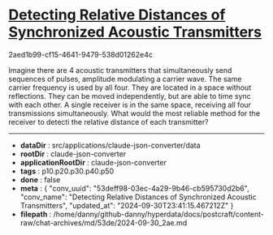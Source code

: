 # [Detecting Relative Distances of Synchronized Acoustic Transmitters](https://claude.ai/chat/53deff98-03ec-4a29-9b46-cb595730d2b6)

2aed1b99-cf15-4641-9479-538d01262e4c

Imagine there are 4 acoustic transmitters that simultaneously send sequences of pulses, amplitude modulating a carrier wave. The same carrier frequency is used by all four. They are located in a space without reflections. They can be moved independently, but are able to time sync with each other. A single receiver is in the same space, receiving all four transmissions simultaneously. What would the most reliable method for the receiver to detecti the relative distance of each transmitter?

---

* **dataDir** : src/applications/claude-json-converter/data
* **rootDir** : claude-json-converter
* **applicationRootDir** : claude-json-converter
* **tags** : p10.p20.p30.p40.p50
* **done** : false
* **meta** : {
  "conv_uuid": "53deff98-03ec-4a29-9b46-cb595730d2b6",
  "conv_name": "Detecting Relative Distances of Synchronized Acoustic Transmitters",
  "updated_at": "2024-09-30T23:41:15.467212Z"
}
* **filepath** : /home/danny/github-danny/hyperdata/docs/postcraft/content-raw/chat-archives/md/53de/2024-09-30_2ae.md